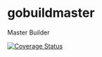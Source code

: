 # gobuildmaster

Master Builder

[![Coverage Status](https://coveralls.io/repos/github/brotherlogic/gobuildmaster/badge.svg?branch=master)](https://coveralls.io/github/brotherlogic/gobuildmaster?branch=master)
